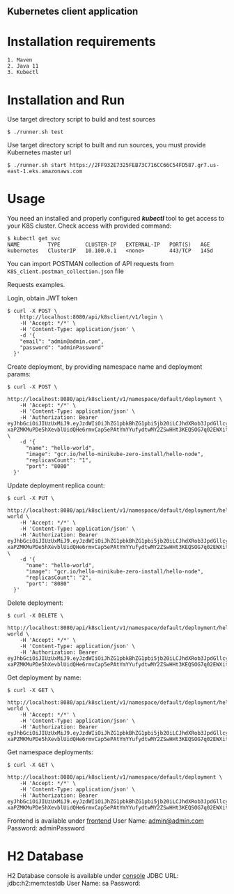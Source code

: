 ## Kubernetes client application

# Installation requirements
    1. Maven
    2. Java 11
    3. Kubectl

# Installation and Run 
Use target directory script to build and test sources
```#!bash
$ ./runner.sh test
```

Use target directory script to built and run sources, you must provide Kubernetes master url
```#!bash
$ ./runner.sh start https://2FF932E7325FEB73C716CC66C54FD587.gr7.us-east-1.eks.amazonaws.com
```

# Usage 
You need an installed and properly configured ***kubectl*** tool to get access to your K8S cluster.
Check access with provided command:
```#!bash
$ kubectl get svc
NAME         TYPE        CLUSTER-IP   EXTERNAL-IP   PORT(S)   AGE
kubernetes   ClusterIP   10.100.0.1   <none>        443/TCP   145d
```

You can import POSTMAN collection of API requests from ```K8S_client.postman_collection.json``` file

Requests examples.

Login, obtain JWT token

```#!bash
$ curl -X POST \
    http://localhost:8080/api/k8sclient/v1/login \
    -H 'Accept: */*' \
    -H 'Content-Type: application/json' \
    -d '{
    "email": "admin@admin.com",
    "password": "adminPassword"
  }'
```

Create deployment, by providing namespace name and deployment params:
```#!bash
$ curl -X POST \
    http://localhost:8080/api/k8sclient/v1/namespace/default/deployment \
    -H 'Accept: */*' \
    -H 'Content-Type: application/json' \
    -H 'Authorization: Bearer eyJhbGciOiJIUzUxMiJ9.eyJzdWIiOiJhZG1pbkBhZG1pbi5jb20iLCJhdXRob3JpdGllcyI6WyJST0xFX0FETUlOIl0sImV4cCI6MTU3NzAxNjUwMX0.Ic-xaPZMKMuPDe5hXevblUidQHe6rmvCap5ePAtYmYYufydtwMY2ZSwHHt3KEQSOG7q02EWXitjzaMOI9k9juQ' \
    -d '{
  	  "name": "hello-world",
  	  "image": "gcr.io/hello-minikube-zero-install/hello-node",
  	  "replicasCount": "1",
  	  "port": "8080"
  }'
```

Update deployment replica count:
```#!bash
$ curl -X PUT \
    http://localhost:8080/api/k8sclient/v1/namespace/default/deployment/hello-world \
    -H 'Accept: */*' \
    -H 'Content-Type: application/json' \
    -H 'Authorization: Bearer eyJhbGciOiJIUzUxMiJ9.eyJzdWIiOiJhZG1pbkBhZG1pbi5jb20iLCJhdXRob3JpdGllcyI6WyJST0xFX0FETUlOIl0sImV4cCI6MTU3NzAxNjUwMX0.Ic-xaPZMKMuPDe5hXevblUidQHe6rmvCap5ePAtYmYYufydtwMY2ZSwHHt3KEQSOG7q02EWXitjzaMOI9k9juQ' \
    -d '{
  	  "name": "hello-world",
  	  "image": "gcr.io/hello-minikube-zero-install/hello-node",
  	  "replicasCount": "2",
  	  "port": "8080"
  }'
```

Delete deployment:
```#!bash
$ curl -X DELETE \
    http://localhost:8080/api/k8sclient/v1/namespace/default/deployment/hello-world \
    -H 'Accept: */*' \
    -H 'Content-Type: application/json' \
    -H 'Authorization: Bearer eyJhbGciOiJIUzUxMiJ9.eyJzdWIiOiJhZG1pbkBhZG1pbi5jb20iLCJhdXRob3JpdGllcyI6WyJST0xFX0FETUlOIl0sImV4cCI6MTU3NzAxNjUwMX0.Ic-xaPZMKMuPDe5hXevblUidQHe6rmvCap5ePAtYmYYufydtwMY2ZSwHHt3KEQSOG7q02EWXitjzaMOI9k9juQ'
```

Get deployment by name:
```#!bash
$ curl -X GET \
    http://localhost:8080/api/k8sclient/v1/namespace/default/deployment/hello-world \
    -H 'Accept: */*' \
    -H 'Content-Type: application/json' \
    -H 'Authorization: Bearer eyJhbGciOiJIUzUxMiJ9.eyJzdWIiOiJhZG1pbkBhZG1pbi5jb20iLCJhdXRob3JpdGllcyI6WyJST0xFX0FETUlOIl0sImV4cCI6MTU3NzAxNjUwMX0.Ic-xaPZMKMuPDe5hXevblUidQHe6rmvCap5ePAtYmYYufydtwMY2ZSwHHt3KEQSOG7q02EWXitjzaMOI9k9juQ'
```

Get namespace deployments:
```#!bash
$ curl -X GET \
    http://localhost:8080/api/k8sclient/v1/namespace/default/deployment \
    -H 'Accept: */*' \
    -H 'Content-Type: application/json' \
    -H 'Authorization: Bearer eyJhbGciOiJIUzUxMiJ9.eyJzdWIiOiJhZG1pbkBhZG1pbi5jb20iLCJhdXRob3JpdGllcyI6WyJST0xFX0FETUlOIl0sImV4cCI6MTU3NzAxNjUwMX0.Ic-xaPZMKMuPDe5hXevblUidQHe6rmvCap5ePAtYmYYufydtwMY2ZSwHHt3KEQSOG7q02EWXitjzaMOI9k9juQ'
```

Frontend is available under 
[frontend](http://localhost:8080)
User Name: admin@admin.com
Password: adminPassword

# H2 Database
H2 Database console is available under 
[console](http://localhost:8080/h2-console)
JDBC URL: jdbc:h2:mem:testdb
User Name: sa
Password: <empty>

